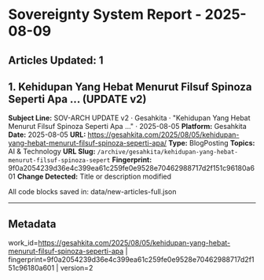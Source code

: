 # Sovereignty System Report - 2025-08-09

## Articles Updated: 1

## 1. Kehidupan Yang Hebat Menurut Filsuf Spinoza Seperti Apa ... (UPDATE v2)

**Subject Line:** SOV-ARCH UPDATE v2 · Gesahkita · "Kehidupan Yang Hebat Menurut Filsuf Spinoza Seperti Apa ..." · 2025-08-05
**Platform:** Gesahkita
**Date:** 2025-08-05
**URL:** https://gesahkita.com/2025/08/05/kehidupan-yang-hebat-menurut-filsuf-spinoza-seperti-apa/
**Type:** BlogPosting
**Topics:** AI & Technology
**URL Slug:** `/archive/gesahkita/kehidupan-yang-hebat-menurut-filsuf-spinoza-sepert`
**Fingerprint:** 9f0a2054239d36e4c399ea61c259fe0e9528e70462988717d2f151c96180a601
**Change Detected:** Title or description modified

All code blocks saved in: data/new-articles-full.json

---


## Metadata
work_id=https://gesahkita.com/2025/08/05/kehidupan-yang-hebat-menurut-filsuf-spinoza-seperti-apa | fingerprint=9f0a2054239d36e4c399ea61c259fe0e9528e70462988717d2f151c96180a601 | version=2
